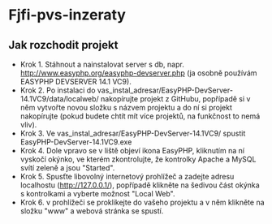 # Fjfi-pvs-inzeraty

## Jak rozchodit projekt

- Krok 1. Stáhnout a nainstalovat server s db, napr. http://www.easyphp.org/easyphp-devserver.php (ja osobně používám EASYPHP DEVSERVER 14.1 VC9).
- Krok 2. Po instalaci do vas_instal_adresar/EasyPHP-DevServer-14.1VC9/data/localweb/ nakopírujte projekt z GitHubu, popřípadě si v něm vytvořte novou složku s názvem projektu a do ní si projekt nakopírujte (pokud budete chtít mít více projektů, na funkčnost to nemá vliv).
- Krok 3. Ve vas_instal_adresar/EasyPHP-DevServer-14.1VC9/ spustit EasyPHP-DevServer-14.1VC9.exe
- Krok 4. Dole vpravo se v liště objeví ikona EasyPHP, kliknutím na ní vyskočí okýnko, ve kterém zkontrolujte, že kontrolky Apache a MySQL svítí zeleně a jsou "Started".
- Krok 5. Spusťte libovolný internetový prohlížeč a zadejte adresu localhostu (http://127.0.0.1/), popřípadě klikněte na šedivou část okýnka s kontrolkami a vyberte možnost "Local Web".
- Krok 6. v prohlížeči se proklikejte do vašeho projektu a v něm klikněte na složku "www" a webová stránka se spustí.

